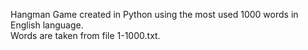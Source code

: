 Hangman Game created in Python using the most used 1000 words in English language.</br>Words are taken from file 1-1000.txt.
